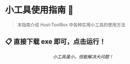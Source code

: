 # 小工具使用指南 🔧

> 本指南介绍 Hust-ToolBox 中各种实用小工具的使用方法

## 📋 直接下载 exe 即可，点击运行！

<div align="center">
  <i>小工具虽小，但能解决大问题！</i>
</div>
